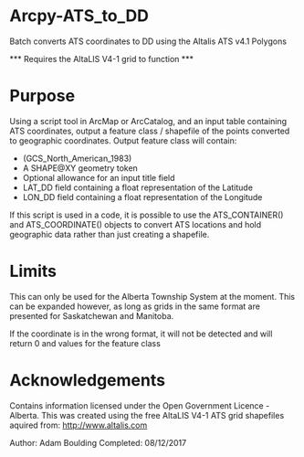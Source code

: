 # Arcpy-ATS_to_DD
Batch converts ATS coordinates to DD using the Altalis ATS v4.1 Polygons

*** Requires the AltaLIS V4-1 grid to function ***

# Purpose
Using a script tool in ArcMap or ArcCatalog, and an input table containing ATS coordinates, output a feature class / shapefile of the points converted to geographic coordinates. Output feature class will contain:
  - (GCS_North_American_1983)
  - A SHAPE@XY geometry token
  - Optional allowance for an input title field
  - LAT_DD field containing a float representation of the Latitude
  - LON_DD field containing a float representation of the Longitude

If this script is used in a code, it is possible to use the ATS_CONTAINER() and ATS_COORDINATE() objects to convert ATS locations and hold geographic data rather than just creating a shapefile.

# Limits
This can only be used for the Alberta Township System at the moment. This can be expanded however, as long as grids in the same format are presented for Saskatchewan and Manitoba.

If the coordinate is in the wrong format, it will not be detected and will return 0 and <null> values for the feature class

# Acknowledgements
Contains information licensed under the Open Government Licence - Alberta.
This was created using the free AltaLIS V4-1 ATS grid shapefiles aquired from:
http://www.altalis.com

Author:       Adam Boulding
Completed:    08/12/2017

